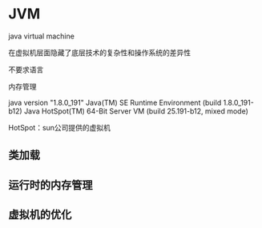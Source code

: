 # JVM

java virtual machine

在虚拟机层面隐藏了底层技术的复杂性和操作系统的差异性

不要求语言

内存管理

java version "1.8.0_191"
	Java(TM) SE Runtime Environment (build 1.8.0_191-b12)
	Java HotSpot(TM) 64-Bit Server VM (build 25.191-b12, mixed mode)



HotSpot：sun公司提供的虚拟机

## 类加载



## 运行时的内存管理



## 虚拟机的优化